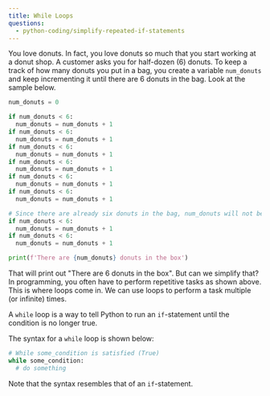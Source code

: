 ```yaml
---
title: While Loops
questions:
  - python-coding/simplify-repeated-if-statements
---
```


You love donuts. In fact, you love donuts so much that you start working at a donut shop. A customer asks you for half-dozen (6) donuts. To keep a track of how many donuts you put in a bag, you create a variable `num_donuts` and keep incrementing it until there are 6 donuts in the bag. Look at the sample below.

```python
num_donuts = 0

if num_donuts < 6:
  num_donuts = num_donuts + 1
if num_donuts < 6:
  num_donuts = num_donuts + 1
if num_donuts < 6:
  num_donuts = num_donuts + 1
if num_donuts < 6:
  num_donuts = num_donuts + 1
if num_donuts < 6:
  num_donuts = num_donuts + 1
if num_donuts < 6:
  num_donuts = num_donuts + 1

# Since there are already six donuts in the bag, num_donuts will not be incremented from here
if num_donuts < 6:
  num_donuts = num_donuts + 1
if num_donuts < 6:
  num_donuts = num_donuts + 1

print(f'There are {num_donuts} donuts in the box')
```

That will print out "There are 6 donuts in the box". But can we simplify that? In programming, you often have to perform repetitive tasks as shown above. This is where loops come in. We can use loops to perform a task multiple (or infinite) times.

A `while` loop is a way to tell Python to run an `if`-statement until the condition is no longer true.

The syntax for a `while` loop is shown below:

```python
# While some_condition is satisfied (True)
while some_condition:
  # do something
```

Note that the syntax resembles that of an `if`-statement.
